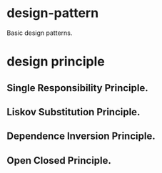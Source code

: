 # design-pattern
Basic design patterns.

# design principle
## Single Responsibility Principle.
## Liskov Substitution Principle.
## Dependence Inversion Principle.
## Open Closed Principle.
